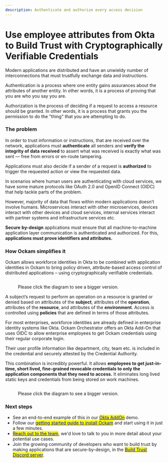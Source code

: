 ```yaml
---
description: Authenticate and authorize every access decision
---
```


# Use employee attributes from Okta to Build Trust with Cryptographically Verifiable Credentials

Modern applications are distributed and have an unwieldy number of interconnections that must
trustfully exchange data and instructions.

Authentication is a process where one entity gains assurances about the attributes of another
entity. In other words, it is a process of proving that you are who you say you are.

Authorization is the process of deciding if a request to access a resource should be granted. In
other words, it is a process that grants you the permission to do the "thing" that you are
attempting to do.

### The problem

In order to trust information or instructions, that are received over the network, applications must
**authenticate** all senders and **verify the integrity of data** **received** to assert what was
received is exactly what was sent — free from errors or en-route tampering.

Applications must also decide if a sender of a request is **authorized** to trigger the requested
action or view the requested data.

In scenarios where human users are authenticating with cloud services, we have some mature protocols
like OAuth 2.0 and OpenID Connect (OIDC) that help tackle parts of the problem.

However, majority of data that flows within modern applications doesn’t involve humans.
Microservices interact with other microservices, devices interact with other devices and cloud
services, internal services interact with partner systems and infrastructure services etc.

**Secure** **by-design** applications must ensure that all machine-to-machine application layer
communication is authenticated and authorized. For this, **applications must prove identifiers and
attributes.**

### How Ockam simplifies it

Ockam allows workforce identities in Okta to be combined with application identities in Ockam to
bring policy driven, attribute-based access control of distributed applications – using
cryptographically verifiable credentials.

<figure><img src="../../.gitbook/assets/diagrams.003 (1).jpeg" alt=""><figcaption><p>Please click the diagram to see a bigger version.</p></figcaption></figure>

A subject’s request to perform an operation on a resource is granted or denied based on attributes
of the **subject**, attributes of the **operation**, attributes of the **resource**, and attributes
of the **environment**. Access is controlled using **policies** that are defined in terms of those
attributes.

For most enterprises, workforce identities are already defined in enterprise identity systems like
Okta. Ockam Orchestrator offers an Okta Add-On that uses OIDC to allow enterprise employees to get
Ockam credentials using their regular corporate login.

Their user profile information like department, city, team etc. is included in the credential and
securely attested by the Credential Authority.

This combination is incredibly powerful. It allows **employees to get just-in-time, short
lived, fine-grained revocable credentials to only the application components that they
need to access.** It eliminates long lived static keys and credentials from being stored
on work machines.

<figure><img src="../../.gitbook/assets/diagrams.003 (1).jpeg" alt=""><figcaption><p>Please click the diagram to see a bigger version.</p></figcaption></figure>

### Next steps

- See an end-to-end example of this in our
  [<mark style="color:blue;">Okta AddOn</mark>](../examples/okta.md) demo.
- Follow our
  [<mark style="color:blue;">getting started guide to install Ockam</mark>](../../reference/command/README.md#install)
  and start using it in just a few minutes.
- [<mark style="color:blue;">Reach out to the team</mark>](https://www.ockam.io/contact/form), we'd
  love to talk to you in more detail about your potential use cases.
- Join the growing community of developers who want to build trust by making applications that are
  secure-by-design, in the
  [<mark style="color:blue;">Build Trust Discord server</mark>](https://discord.gg/RAbjRr3kds).
